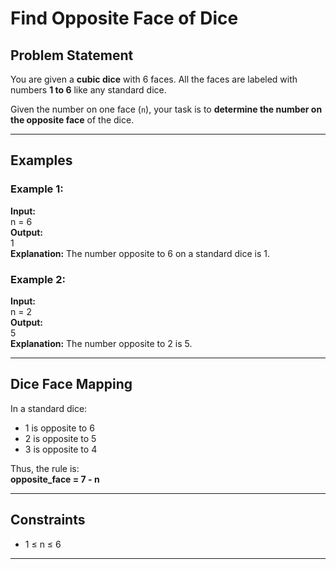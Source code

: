 # Find Opposite Face of Dice

## Problem Statement

You are given a **cubic dice** with 6 faces. All the faces are labeled with numbers **1 to 6** like any standard dice.  

Given the number on one face (`n`), your task is to **determine the number on the opposite face** of the dice.

---

## Examples

### Example 1:
**Input:**  
n = 6  
**Output:**  
1  
**Explanation:** The number opposite to 6 on a standard dice is 1.

### Example 2:
**Input:**  
n = 2  
**Output:**  
5  
**Explanation:** The number opposite to 2 is 5.

---

## Dice Face Mapping

In a standard dice:
- 1 is opposite to 6  
- 2 is opposite to 5  
- 3 is opposite to 4  

Thus, the rule is:  
**opposite_face = 7 - n**

---

## Constraints

- 1 ≤ n ≤ 6

---
